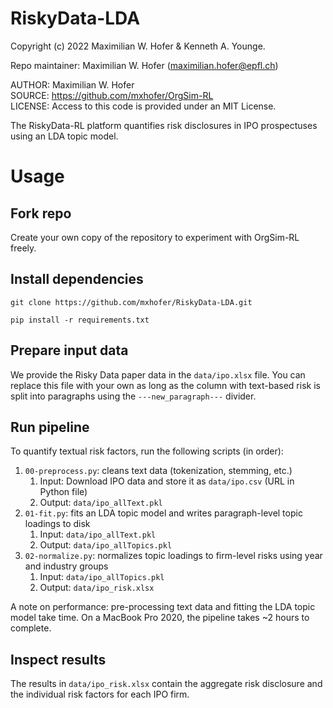 # RiskyData-LDA

Copyright (c) 2022 Maximilian W. Hofer & Kenneth A. Younge.

Repo maintainer: Maximilian W. Hofer ([maximilian.hofer@epfl.ch](mailto:maximilian.hofer@epfl.ch))

   AUTHOR:  Maximilian W. Hofer  
   SOURCE:  https://github.com/mxhofer/OrgSim-RL  
   LICENSE: Access to this code is provided under an MIT License.  

The RiskyData-RL platform quantifies risk disclosures in IPO prospectuses using an LDA topic model.

# Usage
## Fork repo

Create your own copy of the repository to experiment with OrgSim-RL freely.

## Install dependencies

`git clone https://github.com/mxhofer/RiskyData-LDA.git`

`pip install -r requirements.txt`

## Prepare input data

We provide the Risky Data paper data in the `data/ipo.xlsx` file. You can replace this file with your own as long as the column with text-based risk is split into paragraphs using the `---new_paragraph---` divider.

## Run pipeline

To quantify textual risk factors, run the following scripts (in order):

1. `00-preprocess.py`: cleans text data (tokenization, stemming, etc.)
   1. Input: Download IPO data and store it as `data/ipo.csv` (URL in Python file)
   2. Output: `data/ipo_allText.pkl`
2. `01-fit.py`: fits an LDA topic model and writes paragraph-level topic loadings to disk
   1. Input: `data/ipo_allText.pkl`
   2. Output: `data/ipo_allTopics.pkl`
3. `02-normalize.py`: normalizes topic loadings to firm-level risks using year and industry groups
   1. Input: `data/ipo_allTopics.pkl`
   2. Output: `data/ipo_risk.xlsx`

A note on performance: pre-processing text data and fitting the LDA topic model take time. On a MacBook Pro 2020, the pipeline takes ~2 hours to complete.

## Inspect results

The results in `data/ipo_risk.xlsx` contain the aggregate risk disclosure and the individual risk factors for each IPO firm.
